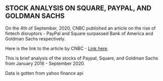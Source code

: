 ## STOCK ANALYSIS ON SQUARE, PAYPAL, AND GOLDMAN SACHS

On the 4th of September, 2020, CNBC published an article on the rise of fintech disruptors - PayPal and Square surpassed Bank of America and Goldman Sachs respectively.

Here is the link to the article by CNBC - [Link here][website].

This is brief analysis of the stocks of Paypal, Square, and Goldman Sachs from January 2016 - September 2020.

Data is gotten from yahoo finance api

[website]: https://www.cnbc.com/2020/09/04/disruptors-paypal-and-square-surpass-wall-street-giants-including-goldman-sachs-in-market-cap.html
